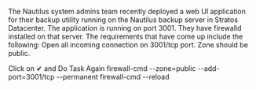 The Nautilus system admins team recently deployed a web UI application for their backup utility running on the Nautilus backup server in Stratos Datacenter. The application is running on port 3001. They have firewalld installed on that server. The requirements that have come up include the following:
Open all incoming connection on 3001/tcp port. Zone should be public.

Click on ✔ and Do Task Again
firewall-cmd --zone=public --add-port=3001/tcp --permanent
firewall-cmd --reload
